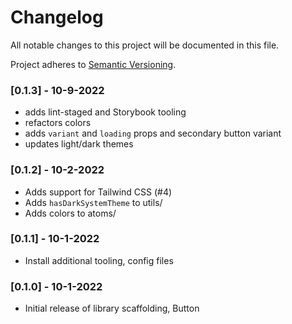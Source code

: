 # Changelog

All notable changes to this project will be documented in this file.

Project adheres to [Semantic Versioning](https://semver.org/spec/v2.0.0.html).

### [0.1.3] - 10-9-2022
- adds lint-staged and Storybook tooling
- refactors colors
- adds `variant` and `loading` props and secondary button variant
- updates light/dark themes

### [0.1.2] - 10-2-2022
- Adds support for Tailwind CSS (#4)
- Adds `hasDarkSystemTheme` to utils/
- Adds colors to atoms/

### [0.1.1] - 10-1-2022
- Install additional tooling, config files

### [0.1.0] - 10-1-2022
- Initial release of library scaffolding, Button